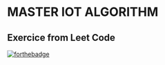 # MASTER IOT ALGORITHM
## Exercice from Leet Code 
[![forthebadge](https://forthebadge.com/images/badges/made-with-python.svg)](https://forthebadge.com)
